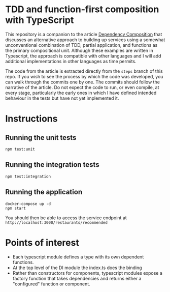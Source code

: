 # TDD and function-first composition with TypeScript

This repository is a companion to the article [Dependency Composition](https://martinfowler.com/articles/dependency-composition.html)
that discusses an alternative approach to building up services using a somewhat unconventional combination of TDD, partial application, and functions as the 
primary compositional unit. Although these examples are written in Typescript, the approach is compatible with other languages
and I will add additional implementations in other languages as time permits.

The code from the article is extracted directly from the `steps` branch of this repo. If you wish to see the process by
which the code was developed, you can walk through the commits one by one. The commits should follow the narrative of the
article. Do not expect the code to run, or even compile, at every stage, particularly the early ones in which I have 
defined intended behaviour in the tests but have not yet implemented it.

# Instructions

## Running the unit tests

    npm test:unit

## Running the integration tests

    npm test:integration

## Running the application

    docker-compose up -d
    npm start

  You should then be able to access the service endpoint at `http://localhost:3000/restaurants/recommended`

# Points of interest

- Each typescript module defines a type with its own dependent functions.
- At the top level of the DI module the index.ts does the binding
- Rather than constructors for components, typescript modules expose a factory function that takes dependencies and
  returns either a "configured" function or component.